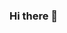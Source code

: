 ### Hi there 👋

<!--
**Hira990/Hira990** is a ✨ _special_ ✨ repository because its `README.md` (this file) appears on your GitHub profile.

<h1> I am Hira </h1>

- 🔭 I’m currently working on ...
- 🌱 I’m currently learning Data Science, GitHUB, MLOPS
- 👯 I’m looking to collaborate with other creaters
- 🤔 I’m looking for help with other developers
- 💬 Ask me about ...
- 📫 How to reach me: [Email].(hkhalid99@gmail.com)
- 😄 Pronouns: SHE/HER
- ⚡ Fun fact: I am ......
-->
